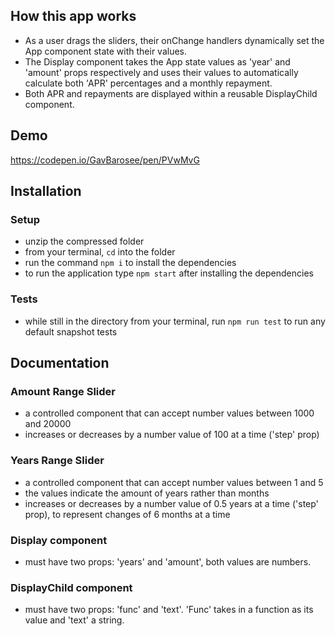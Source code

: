 ## How this app works

- As a user drags the sliders, their onChange handlers dynamically set the App component state with their values.
- The Display component takes the App state values as 'year' and 'amount' props respectively and uses their values to automatically calculate both 'APR' percentages and a monthly repayment.
- Both APR and repayments are displayed within a reusable DisplayChild component.


## Demo 

https://codepen.io/GavBarosee/pen/PVwMvG


## Installation

### Setup

- unzip the compressed folder
- from your terminal, `cd` into the folder
- run the command `npm i` to install the dependencies
- to run the application type `npm start` after installing the dependencies

### Tests

- while still in the directory from your terminal, run `npm run test` to run any default snapshot tests

## Documentation

### Amount Range Slider

- a controlled component that can accept number values between 1000 and 20000
- increases or decreases by a number value of 100 at a time ('step' prop)

### Years Range Slider

- a controlled component that can accept number values between 1 and 5
- the values indicate the amount of years rather than months
- increases or decreases by a number value of 0.5 years at a time ('step' prop), to represent changes of 6 months at a time

### Display component

- must have two props: 'years' and 'amount', both values are numbers.

### DisplayChild component

- must have two props: 'func' and 'text'. 'Func' takes in a function as its value and 'text' a string.
